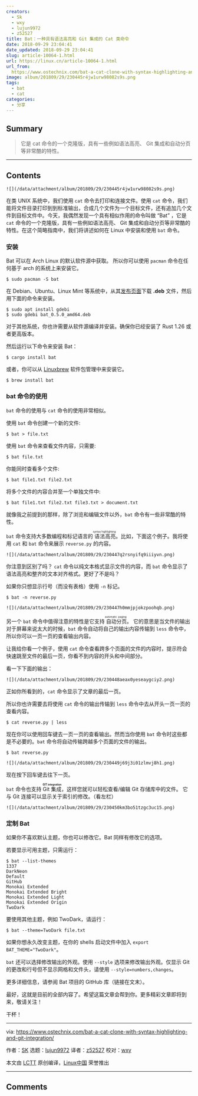 ```yaml
---
creators:
  - Sk
  - wxy
  - lujun9972
  - z52527
title: Bat：一种具有语法高亮和 Git 集成的 Cat 类命令
date: 2018-09-29 23:04:41
date_updated: 2018-09-29 23:04:41
slug: article-10064-1.html
url: https://linux.cn/article-10064-1.html
url_from: 
  https://www.ostechnix.com/bat-a-cat-clone-with-syntax-highlighting-and-git-integration/
image: album/201809/29/230445r4jw1urw98082s9s.png
tags:
  - bat
  - cat
categories:
  - 分享
---
```


## Summary

> 它是 cat 命令的一个克隆版，具有一些例如语法高亮、 Git 集成和自动分页等非常酷的特性。

***

<!-- more -->

## Contents

`![](/data/attachment/album/201809/29/230445r4jw1urw98082s9s.png)`

在类 UNIX 系统中，我们使用 `cat` 命令去打印和连接文件。使用 `cat` 命令，我们能将文件目录打印到到标准输出，合成几个文件为一个目标文件，还有追加几个文件到目标文件中。今天，我偶然发现一个具有相似作用的命令叫做 “Bat” ，它是 `cat` 命令的一个克隆版，具有一些例如语法高亮、 Git 集成和自动分页等非常酷的特性。在这个简略指南中，我们将讲述如何在 Linux 中安装和使用 `bat` 命令。

### 安装

Bat 可以在 Arch Linux 的默认软件源中获取。 所以你可以使用 `pacman` 命令在任何基于 arch 的系统上来安装它。

```shell
$ sudo pacman -S bat
```

在 Debian、Ubuntu、Linux Mint 等系统中，从其[发布页面](https://github.com/sharkdp/bat/releases)下载 **.deb** 文件，然后用下面的命令来安装。

```shell
$ sudo apt install gdebi
$ sudo gdebi bat_0.5.0_amd64.deb
```

对于其他系统，你也许需要从软件源编译并安装。确保你已经安装了 Rust 1.26 或者更高版本。

然后运行以下命令来安装 Bat：

```shell
$ cargo install bat
```

或者，你可以从 [Linuxbrew](https://www.ostechnix.com/linuxbrew-common-package-manager-linux-mac-os-x/) 软件包管理中来安装它。

```shell
$ brew install bat
```

### bat 命令的使用

`bat` 命令的使用与 `cat` 命令的使用非常相似。

使用 `bat` 命令创建一个新的文件:

```shell
$ bat > file.txt
```

使用 `bat` 命令来查看文件内容，只需要:

```shell
$ bat file.txt
```

你能同时查看多个文件:

```shell
$ bat file1.txt file2.txt
```

将多个文件的内容合并至一个单独文件中:

```shell
$ bat file1.txt file2.txt file3.txt > document.txt
```

就像我之前提到的那样，除了浏览和编辑文件以外，`bat` 命令有一些非常酷的特性。

`bat` 命令支持大多数编程和标记语言的<ruby> 语法高亮 <rt>  syntax highlighting </rt></ruby>。比如，下面这个例子。我将使用 `cat` 和 `bat` 命令来展示 `reverse.py` 的内容。

`![](/data/attachment/album/201809/29/230447q2rsnyifq9iiiyvn.png)`

你注意到区别了吗？ `cat` 命令以纯文本格式显示文件的内容，而 `bat` 命令显示了语法高亮和整齐的文本对齐格式。更好了不是吗？

如果你只想显示行号（而没有表格）使用 `-n` 标记。

```shell
$ bat -n reverse.py
```

`![](/data/attachment/album/201809/29/230447h0mmjpjokzpoohqb.png)`

另一个 `bat` 命令中值得注意的特性是它支持<ruby> 自动分页 <rt>  automatic paging </rt></ruby>。 它的意思是当文件的输出对于屏幕来说太大的时候，`bat` 命令自动将自己的输出内容传输到 `less` 命令中，所以你可以一页一页的查看输出内容。

让我给你看一个例子，使用 `cat` 命令查看跨多个页面的文件的内容时，提示符会快速跳至文件的最后一页，你看不到内容的开头和中间部分。

看一下下面的输出：

`![](/data/attachment/album/201809/29/230448aeax0yeseaygciy2.png)`

正如你所看到的，`cat` 命令显示了文章的最后一页。

所以你也许需要去将使用 `cat` 命令的输出传输到 `less` 命令中去从开头一页一页的查看内容。

```shell
$ cat reverse.py | less
```

现在你可以使用回车键去一页一页的查看输出。然而当你使用 `bat` 命令时这些都是不必要的。`bat` 命令将自动传输跨越多个页面的文件的输出。

```shell
$ bat reverse.py
```

`![](/data/attachment/album/201809/29/230449j69j3i01zlmvj8h1.png)`

现在按下回车键去往下一页。

`bat` 命令也支持 <ruby> Git 集成 <rt>  <strong>   GIT integration  </strong> </rt></ruby>，这样您就可以轻松查看/编辑 Git 存储库中的文件。 它与 Git 连接可以显示关于索引的修改。（看左栏）

`![](/data/attachment/album/201809/29/230450km3bo51tzgc3uc15.png)`

### 定制 Bat

如果你不喜欢默认主题，你也可以修改它。Bat 同样有修改它的选项。

若要显示可用主题，只需运行：

```shell
$ bat --list-themes
1337
DarkNeon
Default
GitHub
Monokai Extended
Monokai Extended Bright
Monokai Extended Light
Monokai Extended Origin
TwoDark
```

要使用其他主题，例如 TwoDark，请运行：

```shell
$ bat --theme=TwoDark file.txt
```

如果你想永久改变主题，在你的 shells 启动文件中加入 `export BAT_THEME="TwoDark"`。

`bat` 还可以选择修改输出的外观。使用 `--style` 选项来修改输出外观。仅显示 Git 的更改和行号但不显示网格和文件头，请使用 `--style=numbers,changes`。

更多详细信息，请参阅 Bat 项目的 GitHub 库（链接在文末）。

最好，这就是目前的全部内容了。希望这篇文章会帮到你。更多精彩文章即将到来，敬请关注！

干杯！

---

via: <https://www.ostechnix.com/bat-a-cat-clone-with-syntax-highlighting-and-git-integration/>

作者：[SK](https://www.ostechnix.com/author/sk/) 选题：[lujun9972](https://github.com/lujun9972) 译者：[z52527](https://github.com/z52527) 校对：[wxy](https://github.com/wxy)

本文由 [LCTT](https://github.com/LCTT/TranslateProject) 原创编译，[Linux中国](https://linux.cn/) 荣誉推出

***

## Comments
